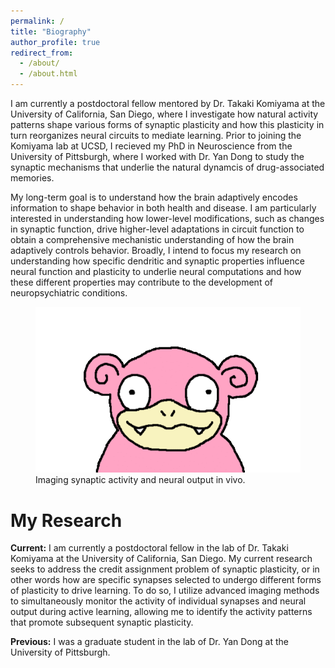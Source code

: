 ```yaml
---
permalink: /
title: "Biography"
author_profile: true
redirect_from: 
  - /about/
  - /about.html
---
```


I am currently a postdoctoral fellow mentored by Dr. Takaki Komiyama at the University of California, San Diego, where I investigate how natural activity patterns shape various forms of synaptic plasticity and how this plasticity in turn reorganizes neural circuits to mediate learning. Prior to joining the Komiyama lab at UCSD, I recieved my PhD in Neuroscience from the University of Pittsburgh, where I worked with Dr. Yan Dong to study the synaptic mechanisms that underlie the natural dynamcis of drug-associated memories. 

My long-term goal is to understand how the brain adaptively encodes information to shape behavior in both health and disease. I am particularly interested in understanding how lower-level modifications, such as changes in synaptic function, drive higher-level adaptations in circuit function to obtain a comprehensive mechanistic understanding of how the brain adaptively controls behavior. Broadly, I intend to focus my research on understanding how specific dendritic and synaptic properties influence neural function and plasticity to underlie neural computations and how these different properties may contribute to the development of neuropsychiatric conditions.

<figure>
  <img src="/images/SBv4T.gif" alt="Slow Poke"/>
  <figcaption>Imaging synaptic activity and neural output in vivo.</figcaption>
</figure>

My Research
======
**Current:** I am currently a postdoctoral fellow in the lab of Dr. Takaki Komiyama at the University of California, San Diego. My current research seeks to address the credit assignment problem of synaptic plasticity, or in other words how are specific synapses selected to undergo different forms of plasticity to drive learning. To do so, I utilize advanced imaging methods to simultaneously monitor the activity of individual synapses and neural output during active learning, allowing me to identify the activity patterns that promote subsequent synaptic plasticity. 

**Previous:** I was a graduate student in the lab of Dr. Yan Dong at the University of Pittsburgh. 


